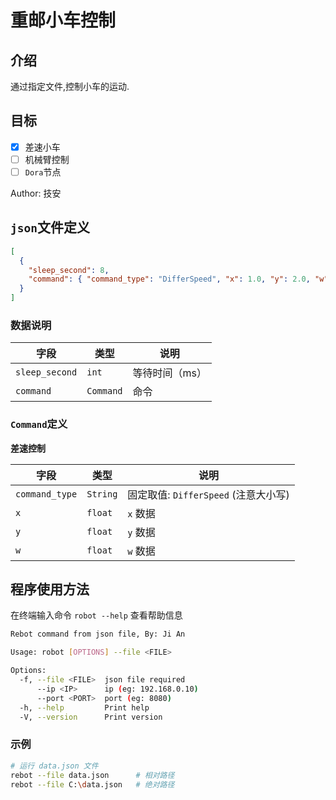# 重邮小车控制

## 介绍

通过指定文件,控制小车的运动.

## 目标

* [x] 差速小车
* [ ] 机械臂控制
* [ ] `Dora`节点

Author: 技安

## `json`文件定义

```json
[
  {
    "sleep_second": 8,
    "command": { "command_type": "DifferSpeed", "x": 1.0, "y": 2.0, "w": 0.0 }
  }
]
```

### 数据说明

| 字段           | 类型      | 说明           |
| -------------- | --------- | -------------- |
| `sleep_second` | `int`     | 等待时间（ms） |
| `command`      | `Command` | 命令           |


### `Command`定义

**差速控制**

| 字段           | 类型     | 说明                                 |
| -------------- | -------- | ------------------------------------ |
| `command_type` | `String` | 固定取值: `DifferSpeed` (注意大小写) |
| `x`            | `float`  | `x` 数据                             |
| `y`            | `float`  | `y` 数据                             |
| `w`            | `float`  | `w` 数据                             |


## 程序使用方法

在终端输入命令 `robot --help` 查看帮助信息

```bash
Rebot command from json file, By: Ji An

Usage: robot [OPTIONS] --file <FILE>

Options:
  -f, --file <FILE>  json file required
      --ip <IP>      ip (eg: 192.168.0.10)
      --port <PORT>  port (eg: 8080)
  -h, --help         Print help
  -V, --version      Print version
```

### 示例

```bash
# 运行 data.json 文件
rebot --file data.json      # 相对路径
rebot --file C:\data.json   # 绝对路径
```